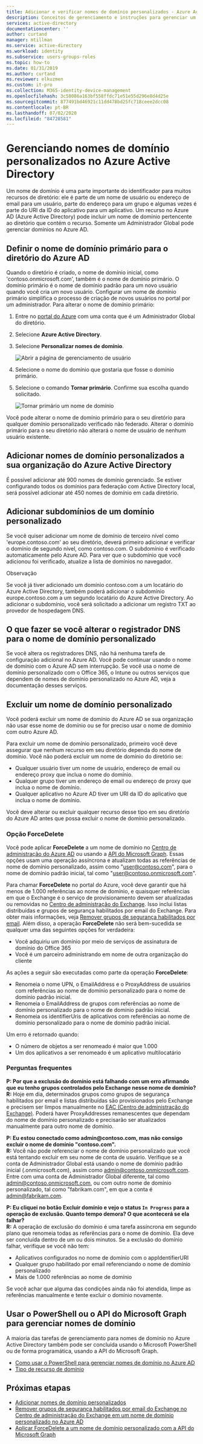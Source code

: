 ```yaml
---
title: Adicionar e verificar nomes de domínio personalizados - Azure Active Directory | Microsoft Docs
description: Conceitos de gerenciamento e instruções para gerenciar um nome de domínio no Azure Active Directory
services: active-directory
documentationcenter: ''
author: curtand
manager: mtillman
ms.service: active-directory
ms.workload: identity
ms.subservice: users-groups-roles
ms.topic: how-to
ms.date: 01/31/2019
ms.author: curtand
ms.reviewer: elkuzmen
ms.custom: it-pro
ms.collection: M365-identity-device-management
ms.openlocfilehash: 3c58086a163bf558ffdc71e51e55d296e8d4d25e
ms.sourcegitcommit: 877491bd46921c11dd478bd25fc718ceee2dcc08
ms.contentlocale: pt-BR
ms.lasthandoff: 07/02/2020
ms.locfileid: "84728581"
---
```

# <a name="managing-custom-domain-names-in-your-azure-active-directory"></a>Gerenciando nomes de domínio personalizados no Azure Active Directory

Um nome de domínio é uma parte importante do identificador para muitos recursos de diretório: ele é parte de um nome de usuário ou endereço de email para um usuário, parte do endereço para um grupo e algumas vezes é parte do URI da ID do aplicativo para um aplicativo. Um recurso no Azure AD (Azure Active Directory) pode incluir um nome de domínio pertencente ao diretório que contém o recurso. Somente um Administrador Global pode gerenciar domínios no Azure AD.

## <a name="set-the-primary-domain-name-for-your-azure-ad-directory"></a>Definir o nome de domínio primário para o diretório do Azure AD

Quando o diretório é criado, o nome de domínio inicial, como 'contoso.onmicrosoft.com', também é o nome de domínio primário. O domínio primário é o nome de domínio padrão para um novo usuário quando você cria um novo usuário. Configurar um nome de domínio primário simplifica o processo de criação de novos usuários no portal por um administrador. Para alterar o nome de domínio primário:

1. Entre no [portal do Azure](https://portal.azure.com) com uma conta que é um Administrador Global do diretório.
2. Selecione **Azure Active Directory**.
3. Selecione **Personalizar nomes de domínio**.
  
   ![Abrir a página de gerenciamento de usuário](./media/domains-manage/add-custom-domain.png)
4. Selecione o nome do domínio que gostaria que fosse o domínio primário.
5. Selecione o comando **Tornar primário**. Confirme sua escolha quando solicitado.
  
   ![Tornar primário um nome de domínio](./media/domains-manage/make-primary-domain.png)

Você pode alterar o nome de domínio primário para o seu diretório para qualquer domínio personalizado verificado não federado. Alterar o domínio primário para o seu diretório não alterará o nome de usuário de nenhum usuário existente.

## <a name="add-custom-domain-names-to-your-azure-ad-organization"></a>Adicionar nomes de domínio personalizados a sua organização do Azure Active Directory

É possível adicionar até 900 nomes de domínio gerenciado. Se estiver configurando todos os domínios para federação com Active Directory local, será possível adicionar até 450 nomes de domínio em cada diretório.

## <a name="add-subdomains-of-a-custom-domain"></a>Adicionar subdomínios de um domínio personalizado

Se você quiser adicionar um nome de domínio de terceiro nível como 'europe.contoso.com' ao seu diretório, deverá primeiro adicionar e verificar o domínio de segundo nível, como contoso.com. O subdomínio é verificado automaticamente pelo Azure AD. Para ver que o subdomínio que você adicionou foi verificado, atualize a lista de domínios no navegador.

Observação

Se você já tiver adicionado um domínio contoso.com a um locatário do Azure Active Directory, também poderá adicionar o subdomínio europe.contoso.com a um segundo locatário do Azure Active Directory. Ao adicionar o subdomínio, você será solicitado a adicionar um registro TXT ao provedor de hospedagem DNS.

## <a name="what-to-do-if-you-change-the-dns-registrar-for-your-custom-domain-name"></a>O que fazer se você alterar o registrador DNS para o nome de domínio personalizado

Se você altera os registradores DNS, não há nenhuma tarefa de configuração adicional no Azure AD. Você pode continuar usando o nome de domínio com o Azure AD sem interrupção. Se você usa o nome de domínio personalizado com o Office 365, o Intune ou outros serviços que dependem de nomes de domínio personalizado no Azure AD, veja a documentação desses serviços.

## <a name="delete-a-custom-domain-name"></a>Excluir um nome de domínio personalizado

Você poderá excluir um nome de domínio do Azure AD se sua organização não usar esse nome de domínio ou se for preciso usar o nome de domínio com outro Azure AD.

Para excluir um nome de domínio personalizado, primeiro você deve assegurar que nenhum recurso em seu diretório dependa do nome de domínio. Você não poderá excluir um nome de domínio do diretório se:

* Qualquer usuário tiver um nome de usuário, endereço de email ou endereço proxy que inclua o nome do domínio.
* Qualquer grupo tiver um endereço de email ou endereço de proxy que inclua o nome de domínio.
* Qualquer aplicativo no Azure AD tiver um URI da ID do aplicativo que inclua o nome de domínio.

Você deve alterar ou excluir qualquer recurso desse tipo em seu diretório do Azure AD antes que possa excluir o nome de domínio personalizado.

### <a name="forcedelete-option"></a>Opção ForceDelete

Você pode aplicar **ForceDelete** a um nome de domínio no [Centro de administração do Azure AD](https://aad.portal.azure.com) ou usando a [API do Microsoft Graph](https://docs.microsoft.com/graph/api/domain-forcedelete?view=graph-rest-beta). Essas opções usam uma operação assíncrona e atualizam todas as referências de nome de domínio personalizado, assim como "user@contoso.com", para o nome de domínio padrão inicial, tal como "user@contoso.onmicrosoft.com". 

Para chamar **ForceDelete** no portal do Azure, você deve garantir que há menos de 1.000 referências ao nome de domínio, e quaisquer referências em que o Exchange é o serviço de provisionamento devem ser atualizadas ou removidas no [Centro de administração do Exchange](https://outlook.office365.com/ecp/). Isso inclui listas distribuídas e grupos de segurança habilitados por email do Exchange. Para obter mais informações, veja [Remover grupos de segurança habilitados por email](https://technet.microsoft.com/library/bb123521(v=exchg.160).aspx#Remove%20mail-enabled%20security%20groups). Além disso, a operação **ForceDelete** não será bem-sucedida se qualquer uma das seguintes opções for verdadeira:

* Você adquiriu um domínio por meio de serviços de assinatura de domínio do Office 365
* Você é um parceiro administrando em nome de outra organização do cliente

As ações a seguir são executadas como parte da operação **ForceDelete**:

* Renomeia o nome UPN, o EmailAddress e o ProxyAddress de usuários com referências ao nome de domínio personalizado para o nome de domínio padrão inicial.
* Renomeia o EmailAddress de grupos com referências ao nome de domínio personalizado para o nome de domínio padrão inicial.
* Renomeia os identifierUris de aplicativos com referências ao nome de domínio personalizado para o nome de domínio padrão inicial.

Um erro é retornado quando:

* O número de objetos a ser renomeado é maior que 1.000
* Um dos aplicativos a ser renomeado é um aplicativo multilocatário

### <a name="frequently-asked-questions"></a>Perguntas frequentes

**P: Por que a exclusão do domínio está falhando com um erro afirmando que eu tenho grupos controlados pelo Exchange nesse nome de domínio?** <br>
**R:** Hoje em dia, determinados grupos como grupos de segurança habilitados por email e listas distribuídas são provisionados pelo Exchange e precisem ser limpos manualmente no [EAC (Centro de administração do Exchange)](https://outlook.office365.com/ecp/). Poderá haver ProxyAddresses remanescentes que dependam do nome de domínio personalizado e precisarão ser atualizados manualmente para outro nome de domínio. 

**P: Eu estou conectado como admin\@contoso.com, mas não consigo excluir o nome de domínio "contoso.com".**<br>
**R:** Você não pode referenciar o nome de domínio personalizado que você está tentando excluir em seu nome de conta de usuário. Verifique se a conta de Administrador Global está usando o nome de domínio padrão inicial (.onmicrosoft.com), assim como admin@contoso.onmicrosoft.com. Entre com uma conta de Administrador Global diferente, tal como admin@contoso.onmicrosoft.com, ou com outro nome de domínio personalizado, tal como "fabrikam.com", em que a conta é admin@fabrikam.com.

**P: Eu cliquei no botão Excluir domínio e vejo o status `In Progress` para a operação de exclusão. Quanto tempo demora? O que acontecerá se ela falhar?**<br>
**R:** A operação de exclusão do domínio é uma tarefa assíncrona em segundo plano que renomeia todas as referências para o nome de domínio. Ela deve ser concluída dentro de um ou dois minutos. Se a exclusão do domínio falhar, verifique se você não tem:

* Aplicativos configurados no nome de domínio com o appIdentifierURI
* Qualquer grupo habilitado por email referenciando o nome de domínio personalizado
* Mais de 1.000 referências ao nome de domínio

Se você achar que alguma das condições ainda não foi atendida, limpe as referências manualmente e tente excluir o domínio novamente.

## <a name="use-powershell-or-the-microsoft-graph-api-to-manage-domain-names"></a>Usar o PowerShell ou o API do Microsoft Graph para gerenciar nomes de domínio

A maioria das tarefas de gerenciamento para nomes de domínio no Azure Active Directory também pode ser concluída usando o Microsoft PowerShell ou de forma programática, usando a API do Microsoft Graph.

* [Como usar o PowerShell para gerenciar nomes de domínio no Azure AD](https://docs.microsoft.com/powershell/module/azuread/?view=azureadps-2.0#domains)
* [Tipo de recurso de domínio](https://docs.microsoft.com/graph/api/resources/domain?view=graph-rest-1.0)

## <a name="next-steps"></a>Próximas etapas

* [Adicionar nomes de domínio personalizados](/azure/active-directory/fundamentals/add-custom-domain?context=azure/active-directory/users-groups-roles/context/ugr-context)
* [Remover grupos de segurança habilitados por email do Exchange no Centro de administração do Exchange em um nome de domínio personalizado no Azure AD](https://technet.microsoft.com/library/bb123521(v=exchg.160).aspx#Remove%20mail-enabled%20security%20groups)
* [Aplicar ForceDelete a um nome de domínio personalizado com a API do Microsoft Graph](https://docs.microsoft.com/graph/api/domain-forcedelete?view=graph-rest-beta)
